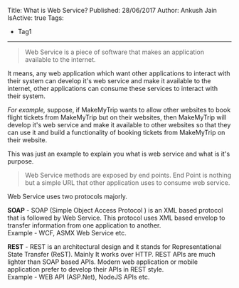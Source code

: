 Title: What is Web Service?
Published: 28/06/2017
Author: Ankush Jain
IsActive: true
Tags:
  - Tag1
---
> Web Service is a piece of software that makes an application available to the internet.

It means, any web application which want other applications to interact with their system can develop it's web service and make it available to the internet, other applications can consume these services to interact with their system.

*For example,* suppose, if MakeMyTrip wants to allow other websites to book flight tickets from MakeMyTrip but on their websites, then MakeMyTrip will develop it's web service and make it available to other websites so that they can use it and build a functionality of booking tickets from MakeMyTrip on their website.

This was just an example to explain you what is web service and what is it's purpose.

> Web Service methods are exposed by end points. End Point is nothing but a simple URL that other application uses to consume web service.

Web Service uses two protocols majorly.

**SOAP** - SOAP (Simple Object Access Protocol ) is an XML based protocol that is followed by Web Service. This protocol uses XML based envelop to transfer information from one application to another.   
Example - WCF, ASMX Web Service etc.

**REST** - REST is an architectural design and it stands for Representational State Transfer (ReST). Mainly It works over HTTP. REST APIs are much lighter than SOAP based APIs. Modern web application or mobile application prefer to develop their APIs in REST style.   
Example - WEB API (ASP.Net), NodeJS APIs etc.

                